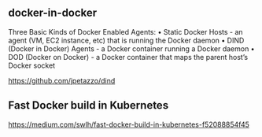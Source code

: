 ## docker-in-docker

Three Basic Kinds of Docker Enabled Agents:
• Static Docker Hosts - an agent (VM, EC2 instance, etc) that is running the Docker daemon
• DIND (Docker in Docker) Agents - a Docker container running a Docker daemon
• DOD (Docker on Docker) - a Docker container that maps the parent host’s Docker socket

https://github.com/jpetazzo/dind

## Fast Docker build in Kubernetes

https://medium.com/swlh/fast-docker-build-in-kubernetes-f52088854f45

